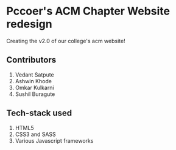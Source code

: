 # Pccoer's ACM Chapter Website redesign
Creating the v2.0 of our college's acm website!

## Contributors
1. Vedant Satpute
2. Ashwin Khode
3. Omkar Kulkarni
4. Sushil Buragute

## Tech-stack used
1. HTML5 
2. CSS3 and SASS
3. Various Javascript frameworks 
